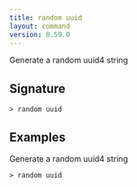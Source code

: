 ```yaml
---
title: random uuid
layout: command
version: 0.59.0
---
```


Generate a random uuid4 string

## Signature

```> random uuid ```

## Examples

Generate a random uuid4 string
```shell
> random uuid
```

